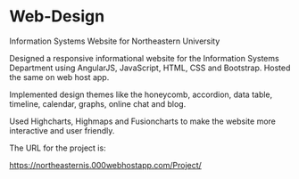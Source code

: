 # Web-Design
Information Systems Website for Northeastern University

Designed a responsive informational website for the Information Systems Department using AngularJS, JavaScript, HTML, CSS and Bootstrap. Hosted the same on web host app.

Implemented design themes like the honeycomb, accordion, data table, timeline, calendar, graphs, online chat and blog.

Used Highcharts, Highmaps and Fusioncharts to make the website more interactive and user friendly.

The URL for the project is:

https://northeasternis.000webhostapp.com/Project/

